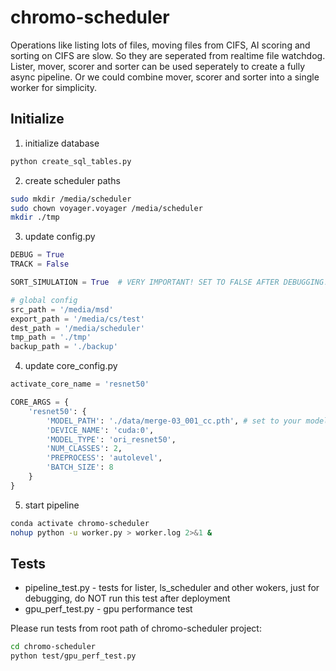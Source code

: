 # chromo-scheduler

Operations like listing lots of files, moving files from CIFS, AI scoring and sorting on CIFS are slow. So they are seperated from realtime file watchdog.  
Lister, mover, scorer and sorter can be used seperately to create a fully async pipeline. Or we could combine mover, scorer and sorter into a single worker for simplicity.  

## Initialize

1. initialize database  

```sh
python create_sql_tables.py
```

2. create scheduler paths  

```sh
sudo mkdir /media/scheduler
sudo chown voyager.voyager /media/scheduler
mkdir ./tmp
```

3. update config.py

```py
DEBUG = True
TRACK = False

SORT_SIMULATION = True  # VERY IMPORTANT! SET TO FALSE AFTER DEBUGGING!

# global config
src_path = '/media/msd'
export_path = '/media/cs/test'
dest_path = '/media/scheduler'
tmp_path = './tmp'
backup_path = './backup'
```

4. update core_config.py

```py
activate_core_name = 'resnet50'

CORE_ARGS = {
    'resnet50': {
        'MODEL_PATH': './data/merge-03_001_cc.pth', # set to your model path
        'DEVICE_NAME': 'cuda:0',
        'MODEL_TYPE': 'ori_resnet50',
        'NUM_CLASSES': 2,
        'PREPROCESS': 'autolevel',
        'BATCH_SIZE': 8
    }
}
```

5. start pipeline  

```sh
conda activate chromo-scheduler
nohup python -u worker.py > worker.log 2>&1 &
```

## Tests

* pipeline_test.py - tests for lister, ls_scheduler and other wokers, just for debugging, do NOT run this test after deployment  
* gpu_perf_test.py - gpu performance test  

Please run tests from root path of chromo-scheduler project:  

```sh
cd chromo-scheduler
python test/gpu_perf_test.py
```
